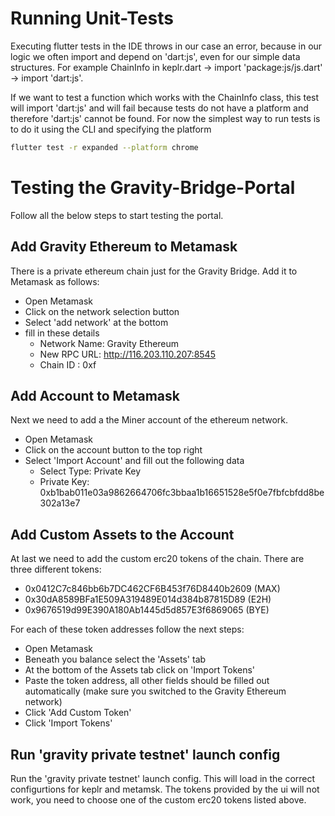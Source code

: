 # Running Unit-Tests

Executing flutter tests in the IDE throws in our case an error, because in our logic we often import and depend on 'dart:js', even for our simple data structures.
For example ChainInfo in keplr.dart -> import 'package:js/js.dart' -> import 'dart:js'.

If we want to test a function which works with the ChainInfo class, this test will import 'dart:js' and will fail because tests do not have a platform and therefore 'dart:js' cannot be found.
For now the simplest way to run tests is to do it using the CLI and specifying the platform
```bash
flutter test -r expanded --platform chrome
```

# Testing the Gravity-Bridge-Portal

Follow all the below steps to start testing the portal.

## Add Gravity Ethereum to Metamask

There is a private ethereum chain just for the Gravity Bridge.
Add it to Metamask as follows:

- Open Metamask
- Click on the network selection button
- Select 'add network' at the bottom
- fill in these details
  - Network Name: Gravity Ethereum
  - New RPC URL: http://116.203.110.207:8545
  - Chain ID : 0xf

## Add Account to Metamask

Next we need to add a the Miner account of the ethereum network.

- Open Metamask
- Click on the account button to the top right
- Select 'Import Account' and fill out the following data
  - Select Type: Private Key
  - Private Key: 0xb1bab011e03a9862664706fc3bbaa1b16651528e5f0e7fbfcbfdd8be302a13e7

## Add Custom Assets to the Account

At last we need to add the custom erc20 tokens of the chain. There are three different tokens:

- 0x0412C7c846bb6b7DC462CF6B453f76D8440b2609 (MAX)
- 0x30dA8589BFa1E509A319489E014d384b87815D89 (E2H)
- 0x9676519d99E390A180Ab1445d5d857E3f6869065 (BYE)

For each of these token addresses follow the next steps:

- Open Metamask
- Beneath you balance select the 'Assets' tab
- At the bottom of the Assets tab click on 'Import Tokens'
- Paste the token address, all other fields should be filled out automatically (make sure you switched to the Gravity Ethereum network)
- Click 'Add Custom Token'
- Click 'Import Tokens'

## Run 'gravity private testnet' launch config

Run the 'gravity private testnet' launch config. This will load in the correct configurtions for keplr and metamsk.
The tokens provided by the ui will not work, you need to choose one of the custom erc20 tokens listed above.
